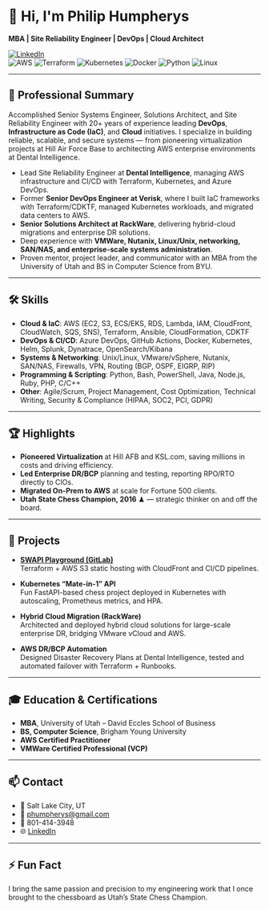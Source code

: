 # 👋 Hi, I'm Philip Humpherys  

**MBA | Site Reliability Engineer | DevOps | Cloud Architect**  

[![LinkedIn](https://img.shields.io/badge/LinkedIn-Phil_Humpherys-blue?logo=linkedin)](https://www.linkedin.com/in/philhumpherys/)  
![AWS](https://img.shields.io/badge/AWS-Cloud-orange?logo=amazonaws) 
![Terraform](https://img.shields.io/badge/Terraform-IaC-blueviolet?logo=terraform) 
![Kubernetes](https://img.shields.io/badge/Kubernetes-Orchestration-blue?logo=kubernetes) 
![Docker](https://img.shields.io/badge/Docker-Containers-2496ED?logo=docker) 
![Python](https://img.shields.io/badge/Python-Dev-yellow?logo=python) 
![Linux](https://img.shields.io/badge/Linux-Unix-black?logo=linux)  

---

## 🚀 Professional Summary  

Accomplished Senior Systems Engineer, Solutions Architect, and Site Reliability Engineer with 20+ years of experience leading **DevOps**, **Infrastructure as Code (IaC)**, and **Cloud** initiatives. I specialize in building reliable, scalable, and secure systems — from pioneering virtualization projects at Hill Air Force Base to architecting AWS enterprise environments at Dental Intelligence.  

- Lead Site Reliability Engineer at **Dental Intelligence**, managing AWS infrastructure and CI/CD with Terraform, Kubernetes, and Azure DevOps.  
- Former **Senior DevOps Engineer at Verisk**, where I built IaC frameworks with Terraform/CDKTF, managed Kubernetes workloads, and migrated data centers to AWS.  
- **Senior Solutions Architect at RackWare**, delivering hybrid-cloud migrations and enterprise DR solutions.  
- Deep experience with **VMWare, Nutanix, Linux/Unix, networking, SAN/NAS, and enterprise-scale systems administration**.  
- Proven mentor, project leader, and communicator with an MBA from the University of Utah and BS in Computer Science from BYU.  

---

## 🛠️ Skills  

- **Cloud & IaC**: AWS (EC2, S3, ECS/EKS, RDS, Lambda, IAM, CloudFront, CloudWatch, SQS, SNS), Terraform, Ansible, CloudFormation, CDKTF  
- **DevOps & CI/CD**: Azure DevOps, GitHub Actions, Docker, Kubernetes, Helm, Splunk, Dynatrace, OpenSearch/Kibana  
- **Systems & Networking**: Unix/Linux, VMware/vSphere, Nutanix, SAN/NAS, Firewalls, VPN, Routing (BGP, OSPF, EIGRP, RIP)  
- **Programming & Scripting**: Python, Bash, PowerShell, Java, Node.js, Ruby, PHP, C/C++  
- **Other**: Agile/Scrum, Project Management, Cost Optimization, Technical Writing, Security & Compliance (HIPAA, SOC2, PCI, GDPR)  

---

## 🏆 Highlights  

- **Pioneered Virtualization** at Hill AFB and KSL.com, saving millions in costs and driving efficiency.  
- **Led Enterprise DR/BCP** planning and testing, reporting RPO/RTO directly to CIOs.  
- **Migrated On-Prem to AWS** at scale for Fortune 500 clients.  
- **Utah State Chess Champion, 2016** ♟ — strategic thinker on and off the board.  

---

## 📂 Projects  

- [**SWAPI Playground (GitLab)**](https://gitlab.com/phumpherys-group/challenge-v4)  
  Terraform + AWS S3 static hosting with CloudFront and CI/CD pipelines.  

- **Kubernetes “Mate-in-1” API**  
  Fun FastAPI-based chess project deployed in Kubernetes with autoscaling, Prometheus metrics, and HPA.  

- **Hybrid Cloud Migration (RackWare)**  
  Architected and deployed hybrid cloud solutions for large-scale enterprise DR, bridging VMware vCloud and AWS.  

- **AWS DR/BCP Automation**  
  Designed Disaster Recovery Plans at Dental Intelligence, tested and automated failover with Terraform + Runbooks.  

---

## 🎓 Education & Certifications  

- **MBA**, University of Utah – David Eccles School of Business  
- **BS, Computer Science**, Brigham Young University  
- **AWS Certified Practitioner**  
- **VMWare Certified Professional (VCP)**  

---

## 📫 Contact  

- 📍 Salt Lake City, UT  
- 📧 phumpherys@gmail.com  
- 📱 801-414-3948  
- 🌐 [LinkedIn](https://www.linkedin.com/in/philhumpherys/)  

---

## ⚡ Fun Fact  
I bring the same passion and precision to my engineering work that I once brought to the chessboard as Utah’s State Chess Champion.  